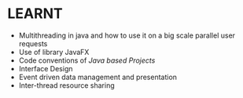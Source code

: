 # LEARNT 
- Multithreading in java and how to use it on a big scale parallel user requests
- Use of library JavaFX
- Code conventions of *Java based Projects*
- Interface Design
- Event driven data management and presentation
- Inter-thread resource sharing
